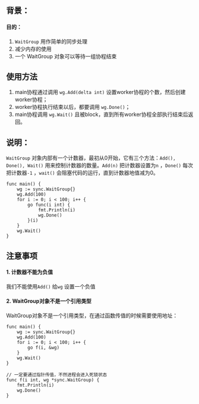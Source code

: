 ## 背景：

#### 目的：

1. `WaitGroup` 用作简单的同步处理
2. 减少内存的使用
3. 一个 WaitGroup 对象可以等待一组协程结束



## 使用方法

1. main协程通过调用 `wg.Add(delta int)` 设置worker协程的个数，然后创建worker协程；
2. worker协程执行结束以后，都要调用 `wg.Done()`；
3. main协程调用 `wg.Wait()` 且被block，直到所有worker协程全部执行结束后返回。





## 说明：

`WaitGroup` 对象内部有一个计数器，最初从0开始，它有三个方法：`Add(), Done(), Wait()` 用来控制计数器的数量。`Add(n)` 把计数器设置为`n` ，`Done()` 每次把计数器`-1` ，`wait()` 会阻塞代码的运行，直到计数器地值减为0。

```
func main() {
    wg := sync.WaitGroup{}
    wg.Add(100)
    for i := 0; i < 100; i++ {
        go func(i int) {
            fmt.Println(i)
            wg.Done()
        }(i)
    }
    wg.Wait()
}
```



## 注意事项

#### 1. 计数器不能为负值

我们不能使用`Add()` 给`wg` 设置一个负值

#### 2. WaitGroup对象不是一个引用类型

WaitGroup对象不是一个引用类型，在通过函数传值的时候需要使用地址：

```
func main() {
    wg := sync.WaitGroup{}
    wg.Add(100)
    for i := 0; i < 100; i++ {
        go f(i, &wg)
    }
    wg.Wait()
}

// 一定要通过指针传值，不然进程会进入死锁状态
func f(i int, wg *sync.WaitGroup) { 
    fmt.Println(i)
    wg.Done()
}
```

